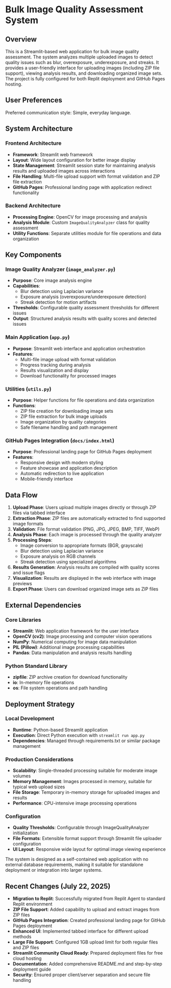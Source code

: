 # Bulk Image Quality Assessment System

## Overview

This is a Streamlit-based web application for bulk image quality assessment. The system analyzes multiple uploaded images to detect quality issues such as blur, overexposure, underexposure, and streaks. It provides a user-friendly interface for uploading images (including ZIP file support), viewing analysis results, and downloading organized image sets. The project is fully configured for both Replit deployment and GitHub Pages hosting.

## User Preferences

Preferred communication style: Simple, everyday language.

## System Architecture

### Frontend Architecture
- **Framework**: Streamlit web framework
- **Layout**: Wide layout configuration for better image display
- **State Management**: Streamlit session state for maintaining analysis results and uploaded images across interactions
- **File Handling**: Multi-file upload support with format validation and ZIP file extraction
- **GitHub Pages**: Professional landing page with application redirect functionality

### Backend Architecture
- **Processing Engine**: OpenCV for image processing and analysis
- **Analysis Module**: Custom `ImageQualityAnalyzer` class for quality assessment
- **Utility Functions**: Separate utilities module for file operations and data organization

## Key Components

### Image Quality Analyzer (`image_analyzer.py`)
- **Purpose**: Core image analysis engine
- **Capabilities**: 
  - Blur detection using Laplacian variance
  - Exposure analysis (overexposure/underexposure detection)
  - Streak detection for motion artifacts
- **Thresholds**: Configurable quality assessment thresholds for different issues
- **Output**: Structured analysis results with quality scores and detected issues

### Main Application (`app.py`)
- **Purpose**: Streamlit web interface and application orchestration
- **Features**:
  - Multi-file image upload with format validation
  - Progress tracking during analysis
  - Results visualization and display
  - Download functionality for processed images

### Utilities (`utils.py`)
- **Purpose**: Helper functions for file operations and data organization
- **Functions**:
  - ZIP file creation for downloading image sets
  - ZIP file extraction for bulk image uploads
  - Image organization by quality categories
  - Safe filename handling and path management

### GitHub Pages Integration (`docs/index.html`)
- **Purpose**: Professional landing page for GitHub Pages deployment
- **Features**:
  - Responsive design with modern styling
  - Feature showcase and application description
  - Automatic redirection to live application
  - Mobile-friendly interface

## Data Flow

1. **Upload Phase**: Users upload multiple images directly or through ZIP files via tabbed interface
2. **Extraction Phase**: ZIP files are automatically extracted to find supported image formats
3. **Validation**: File format validation (PNG, JPG, JPEG, BMP, TIFF, WebP)
4. **Analysis Phase**: Each image is processed through the quality analyzer
4. **Processing Steps**:
   - Image conversion to appropriate formats (BGR, grayscale)
   - Blur detection using Laplacian variance
   - Exposure analysis on RGB channels
   - Streak detection using specialized algorithms
5. **Results Generation**: Analysis results are compiled with quality scores and issue flags
6. **Visualization**: Results are displayed in the web interface with image previews
7. **Export Phase**: Users can download organized image sets as ZIP files

## External Dependencies

### Core Libraries
- **Streamlit**: Web application framework for the user interface
- **OpenCV (cv2)**: Image processing and computer vision operations
- **NumPy**: Numerical computing for image data manipulation
- **PIL (Pillow)**: Additional image processing capabilities
- **Pandas**: Data manipulation and analysis results handling

### Python Standard Library
- **zipfile**: ZIP archive creation for download functionality
- **io**: In-memory file operations
- **os**: File system operations and path handling

## Deployment Strategy

### Local Development
- **Runtime**: Python-based Streamlit application
- **Execution**: Direct Python execution with `streamlit run app.py`
- **Dependencies**: Managed through requirements.txt or similar package management

### Production Considerations
- **Scalability**: Single-threaded processing suitable for moderate image volumes
- **Memory Management**: Images processed in memory, suitable for typical web upload sizes
- **File Storage**: Temporary in-memory storage for uploaded images and results
- **Performance**: CPU-intensive image processing operations

### Configuration
- **Quality Thresholds**: Configurable through ImageQualityAnalyzer initialization
- **File Formats**: Extensible format support through Streamlit file uploader configuration
- **UI Layout**: Responsive wide layout for optimal image viewing experience

The system is designed as a self-contained web application with no external database requirements, making it suitable for standalone deployment or integration into larger systems.

## Recent Changes (July 22, 2025)

- **Migration to Replit**: Successfully migrated from Replit Agent to standard Replit environment
- **ZIP File Support**: Added capability to upload and extract images from ZIP files
- **GitHub Pages Integration**: Created professional landing page for GitHub Pages deployment
- **Enhanced UI**: Implemented tabbed interface for different upload methods
- **Large File Support**: Configured 1GB upload limit for both regular files and ZIP files
- **Streamlit Community Cloud Ready**: Prepared deployment files for free cloud hosting
- **Documentation**: Added comprehensive README.md and step-by-step deployment guide
- **Security**: Ensured proper client/server separation and secure file handling